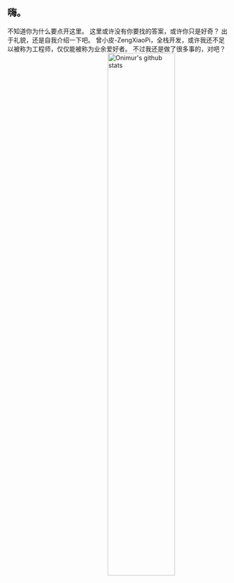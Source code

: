 ## 嗨。
不知道你为什么要点开这里。
这里或许没有你要找的答案，或许你只是好奇？
出于礼貌，还是自我介绍一下吧。
曾小皮-ZengXiaoPi，全栈开发，或许我还不足以被称为工程师，仅仅能被称为业余爱好者。
不过我还是做了很多事的，对吧？
<a href="https://github.com/onimur/handle-path-oz">
    <img width="55%" align="right" alt="Onimur's github stats" src="https://github-readme-stats.vercel.app/api?username=ZengXiaoPi&show_icons=true&hide_border=true" />
</a>
